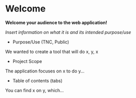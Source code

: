 # Welcome

**Welcome your audience to the web application!**

*Insert information on what it is and its intended purpose/use*

- Purpose/Use (TNC, Public)

We wanted to create a tool that will do x, y, x

- Project Scope

The application focuses on x to do y...

- Table of contents (tabs)

You can find x on y, which...
